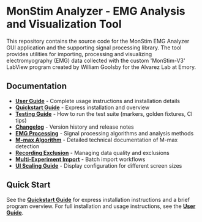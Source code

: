 # MonStim Analyzer - EMG Analysis and Visualization Tool

This repository contains the source code for the MonStim EMG Analyzer GUI
application and the supporting signal processing library. The tool provides
utilities for importing, processing and visualizing electromyography (EMG) data
collected with the custom 'MonStim-V3' LabView program created by William Goolsby for the Alvarez Lab at Emory.

## Documentation

- **[User Guide](docs/readme.md)** - Complete usage instructions and installation details
- **[Quickstart Guide](QUICKSTART.md)** - Express installation and overview
- **[Testing Guide](docs/testing.md)** - How to run the test suite (markers, golden fixtures, CI tips)
- **[Changelog](CHANGELOG.md)** - Version history and release notes
- **[EMG Processing](docs/Transform_EMG.md)** - Signal processing algorithms and analysis methods
- **[M-max Algorithm](docs/mmax_algorithm.md)** - Detailed technical documentation of M-max detection
- **[Recording Exclusion](docs/recording_exclusion_editor.md)** - Managing data quality and exclusions
- **[Multi-Experiment Import](docs/multi_experiment_import.md)** - Batch import workflows
- **[UI Scaling Guide](docs/ui_scaling_guide.md)** - Display configuration for different screen sizes

## Quick Start

See the **[Quickstart Guide](/QUICKSTART.md)** for express installation instructions and a brief program overview. For full installation and usage instructions, see the **[User Guide](docs/readme.md)**.
